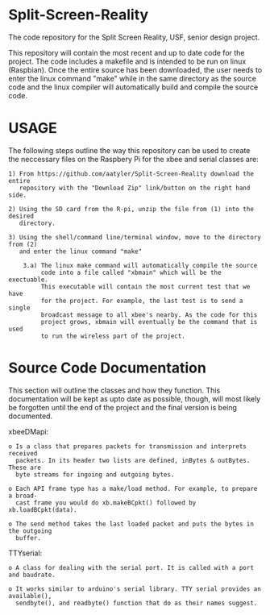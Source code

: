 Split-Screen-Reality
====================

The code repository for the Split Screen Reality, USF, senior design project. 

This repository will contain the most recent and up to date code for the project.
The code includes a makefile and is intended to be run on linux (Raspbian). Once
the entire source has been downloaded, the user needs to enter the linux command
"make" while in the same directory as the source code and the linux compiler will 
automatically build and compile the source code. 

USAGE
=====

The following steps outline the way this repository can be used to create the 
neccessary files on the Raspbery Pi for the xbee and serial classes are:

	1) From https://github.com/aatyler/Split-Screen-Reality download the entire 
	   repository with the "Download Zip" link/button on the right hand side.

	2) Using the SD card from the R-pi, unzip the file from (1) into the desired
	   directory.

	3) Using the shell/command line/terminal window, move to the directory from (2)
	   and enter the linux command "make" 

		3.a) The linux make command will automatically compile the source
		     code into a file called "xbmain" which will be the exectuable. 
		     This executable will contain the most current test that we have
		     for the project. For example, the last test is to send a single
		     broadcast message to all xbee's nearby. As the code for this 
		     project grows, xbmain will eventually be the command that is used
		     to run the wireless part of the project. 

Source Code Documentation
=========================

This section will outline the classes and how they function. This documentation
will be kept as upto date as possible, though, will most likely be forgotten until
the end of the project and the final version is being documented. 


xbeeDMapi:

	o Is a class that prepares packets for transmission and interprets received 
	  packets. In its header two lists are defined, inBytes & outBytes. These are
	  byte streams for ingoing and outgoing bytes.

	o Each API frame type has a make/load method. For example, to prepare a broad-
	  cast frame you would do xb.makeBCpkt() followed by xb.loadBCpkt(data). 

	o The send method takes the last loaded packet and puts the bytes in the outgoing
	  buffer. 

TTYserial:

	o A class for dealing with the serial port. It is called with a port and baudrate. 

	o It works similar to arduino's serial library. TTY serial provides an available(),
	  sendbyte(), and readbyte() function that do as their names suggest. 
